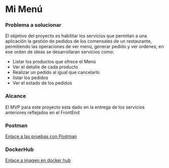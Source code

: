 # Mi Menú

### Problema a solucionar
El objetivo del proyecto es habilitar los servicios que permitan a una aplicación la gestión de pedidos
de los comensales de un restaurante, permitiendo las operaciones de ver menú, generar pedido y ver ordenes, en ese orden de ideas
se desarrollaran servicios como:

* Listar los productos que ofrece el Menú
* Ver el detalle de cada producto
* Realizar un pedido al igual que cancelarlo
* listar los pedidos
* Ver el estado de los pedidos

### Alcance
El MVP para este proyecto esta dado en la entrega de los servicios anteriores reflejados en el FrontEnd

### Postman
[Enlace a las pruebas con Postman](https://universal-meadow-360014.postman.co/workspace/Universidad~596f047b-68f3-4dfd-b60f-10e010c95e9e/collection/8924365-18f2d431-3e75-443a-970e-5d438e5c4093?action=share&creator=8924365)

### DockerHub
[Enlace a imagen en docker hub](https://hub.docker.com/repository/docker/diegosystemsdeveloper/mi-menu-app/general)